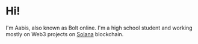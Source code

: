 # Hi!

I'm Aabis, also known as Bolt online. I'm a high school student and working mostly on Web3 projects on [Solana](https://solana.com) blockchain.
